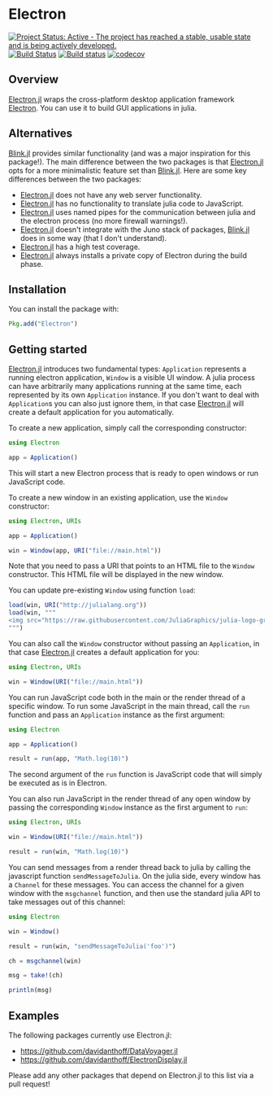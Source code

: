 # Electron

[![Project Status: Active - The project has reached a stable, usable state and is being actively developed.](http://www.repostatus.org/badges/latest/active.svg)](http://www.repostatus.org/#active)
[![Build Status](https://travis-ci.org/davidanthoff/Electron.jl.svg?branch=master)](https://travis-ci.org/davidanthoff/Electron.jl)
[![Build status](https://ci.appveyor.com/api/projects/status/isid8hq7hq1vwmfn/branch/master?svg=true)](https://ci.appveyor.com/project/davidanthoff/electron-jl/branch/master)
[![codecov](https://codecov.io/gh/davidanthoff/Electron.jl/branch/master/graph/badge.svg)](https://codecov.io/gh/davidanthoff/Electron.jl)

## Overview

[Electron.jl](https://github.com/davidanthoff/Electron.jl) wraps the cross-platform desktop application framework [Electron](https://electronjs.org/). You can use it to build GUI applications in julia.

## Alternatives

[Blink.jl](https://github.com/JunoLab/Blink.jl) provides similar functionality (and was a major inspiration for this package!). The main difference between the two packages is that [Electron.jl](https://github.com/davidanthoff/Electron.jl) opts for a more minimalistic feature set than [Blink.jl](https://github.com/JunoLab/Blink.jl). Here are some key differences between the two packages:
* [Electron.jl](https://github.com/davidanthoff/Electron.jl) does not have any web server functionality.
* [Electron.jl](https://github.com/davidanthoff/Electron.jl) has no functionality to translate julia code to JavaScript.
* [Electron.jl](https://github.com/davidanthoff/Electron.jl) uses named pipes for the communication between julia and the electron process (no more firewall warnings!).
* [Electron.jl](https://github.com/davidanthoff/Electron.jl) doesn't integrate with the Juno stack of packages, [Blink.jl](https://github.com/JunoLab/Blink.jl) does in some way (that I don't understand).
* [Electron.jl](https://github.com/davidanthoff/Electron.jl) has a high test coverage.
* [Electron.jl](https://github.com/davidanthoff/Electron.jl) always installs a private copy of Electron during the build phase.

## Installation

You can install the package with:

````julia
Pkg.add("Electron")
````

## Getting started

[Electron.jl](https://github.com/davidanthoff/Electron.jl) introduces two fundamental types: ``Application`` represents a running electron application, ``Window`` is a visible UI window. A julia process can have arbitrarily many applications running at the same time, each represented by its own ``Application`` instance. If you don't want to deal with ``Application``s you can also just ignore them, in that case [Electron.jl](https://github.com/davidanthoff/Electron.jl) will create a default application for you automatically.

To create a new application, simply call the corresponding constructor:

````julia
using Electron

app = Application()
````

This will start a new Electron process that is ready to open windows or run JavaScript code.

To create a new window in an existing application, use the ``Window`` constructor:

````julia
using Electron, URIs

app = Application()

win = Window(app, URI("file://main.html"))
````

Note that you need to pass a URI that points to an HTML file to the ``Window`` constructor. This HTML file will be displayed in the new window.

You can update pre-existing ``Window`` using function ``load``:

````julia
load(win, URI("http://julialang.org"))
load(win, """
<img src="https://raw.githubusercontent.com/JuliaGraphics/julia-logo-graphics/master/images/julia-logo-325-by-225.png">
""")
````

You can also call the ``Window`` constructor without passing an ``Application``, in that case [Electron.jl](https://github.com/davidanthoff/Electron.jl) creates a default application for you:

````julia
using Electron, URIs

win = Window(URI("file://main.html"))
````

You can run JavaScript code both in the main or the render thread of a specific window. To run some JavaScript in the main thread, call the ``run`` function and pass an ``Application`` instance as the first argument:

````julia
using Electron

app = Application()

result = run(app, "Math.log(10)")
````

The second argument of the ``run`` function is JavaScript code that will simply be executed as is in Electron.

You can also run JavaScript in the render thread of any open window by passing the corresponding ``Window`` instance as the first argument to ``run``:

````julia
using Electron, URIs

win = Window(URI("file://main.html"))

result = run(win, "Math.log(10)")
````

You can send messages from a render thread back to julia by calling the javascript function ``sendMessageToJulia``. On the julia side, every window has a ``Channel`` for these messages. You can access the channel for a given window with the ``msgchannel`` function, and then use the standard julia API to take messages out of this channel:

````julia
using Electron

win = Window()

result = run(win, "sendMessageToJulia('foo')")

ch = msgchannel(win)

msg = take!(ch)

println(msg)
````

## Examples

The following packages currently use Electron.jl:

* https://github.com/davidanthoff/DataVoyager.jl
* https://github.com/davidanthoff/ElectronDisplay.jl

Please add any other packages that depend on Electron.jl to this list via
a pull request!

